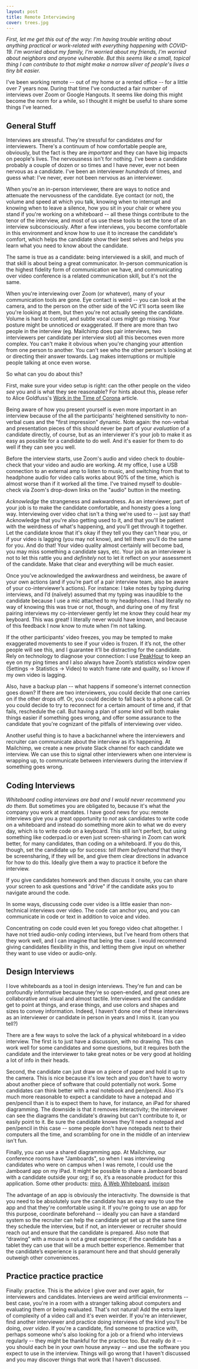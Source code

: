 ```yaml
---
layout: post
title: Remote Interviewing
cover: trees.jpg
---
```


_First, let me get this out of the way: I'm having trouble writing about anything practical or work-related with everything happening with COVID-19. I'm worried about my family, I'm worried about my friends, I'm worried about neighbors and anyone vulnerable. But this seems like a small, topical thing I can contribute to that might make a narrow sliver of people's lives a tiny bit easier._

I've been working remote -- out of my home or a rented office -- for a little over 7 years now. During that time I've conducted a fair number of interviews over Zoom or Google Hangouts. It seems like doing this might become the norm for a while, so I thought it might be useful to share some things I've learned.

## General Stuff

Interviews are stressful. They're stressful for candidates _and_ for interviewers. There's a continuum of how comfortable people are, obviously, but the fact is they are *important* and they can have big impacts on people's lives. The nervousness isn't for nothing. I've been a candidate probably a couple of dozen or so times and I have never, ever not been nervous as a candidate. I've been an interviewer _hundreds_ of times, and guess what: I've never, ever not been nervous as an interviewer.

When you're an in-person interviewer, there are ways to notice and attenuate the nervousness of the candidate. Eye contact (or not), the volume and speed at which you talk, knowing when to interrupt and knowing when to leave a silence, how you sit in your chair or where you stand if you're working on a whiteboard -- all these things contribute to the tenor of the interview, and most of us use these tools to set the tone of an interview subconsciously. After a few interviews, you become comfortable in this environment and know how to use it to increase the candidate's comfort, which helps the candidate show their best selves and helps you learn what you need to know about the candidate.

The same is true as a candidate: being interviewed is a skill, and much of that skill is about being a great communicator. In-person communication is the highest fidelity form of communication we have, and communicating over video conference is a related communication skill, but it's not the same.

When you're interviewing over Zoom (or whatever), many of your communication tools are gone. Eye contact is weird -- you can look at the camera, and to the person on the other side of the VC it'll sorta seem like you're looking at them, but then you're not actually seeing the candidate. Volume is hard to control, and subtle vocal cues might go missing. Your posture might be unnoticed *or* exaggerated. If there are more than two people in the interview (eg. Mailchimp does pair interviews, two interviewers per candidate per interview slot) all this becomes even more complex. You can't make it obvious when you're changing your attention from one person to another. You can't see who the other person's looking at or directing their answer towards. Lag makes interruptions or multiple people talking at once even worse.

So what can you do about this?

First, make sure your video setup is right: can the other people on the video _see_ you and is what they see reasonable? For hints about this, please refer to Alice Goldfuss's [Work in the Time of Corona](https://blog.alicegoldfuss.com/work-in-the-time-of-corona/) article.

Being aware of how you present yourself is even more important in an interview because of the all the participants' heightened sensitivity to non-verbal cues and the "first impression" dynamic. Note again: the non-verbal and presentation pieces of this should never be part of your _evaluation_ of a candidate directly, of course, but as an interviewer it's your job to make it as easy as possible for a candidate to do well. And it's easier for them to do well if they can see you well.

Before the interview starts, use Zoom's audio and video check to double-check that your video and audio are working. At my office, I use a USB connection to an external amp to listen to music, and switching from that to headphone audio for video calls works about 90% of the time, which is almost worse than if it worked all the time. I've trained myself to double-check via Zoom's drop-down links on the "audio" button in the meeting.

_Acknowledge_ the strangeness and awkwardness. As an interviewer, part of your job is to make the candidate comfortable, and honesty goes a long way. Interviewing over video chat isn't a thing we're used to -- just say that! Acknowledge that you're also getting used to it, and that you'll be patient with the weirdness of what's happening, and you'll get through it together. Let the candidate know that it's okay if they tell you they can't hear you, or if your video is lagging (you may not know), and tell them you'll do the same for you. And do that! Your video quality almost certainly will become bad, you may miss something a candidate says, etc. Your job as an interviewer is not to let this rattle you and *definitely* not to let it reflect on your assessment of the candidate. Make that clear and everything will be much easier.

Once you’ve acknowledged the awkwardness and weirdness, be aware of your own actions (and if you’re part of a pair interview team, also be aware of your co-interviewer’s actions). For instance: I take notes by typing during interviews, and I’d (naïvely) assumed that my typing was inaudible to the candidate because I use a mic attached to my headphones. I had literally no way of knowing this was true or not, though, and during one of my first pairing interviews my co-interviewer gently let me know they could hear my keyboard. This was great! I literally never would have known, and because of this feedback I now know to mute when I’m not talking. 

If the other participants’ video freezes, you may be tempted to make exaggerated movements to see if your video is frozen. If it’s not, the other people will see this, and I guarantee it’ll be distracting for the candidate. Rely on technology to diagnose your connection: I use [PeakHour](https://peakhourapp.com/) to keep an eye on my ping times and I also always have Zoom’s statistics window open (Settings -> Statistics -> Video) to watch frame rate and quality, so I know if my own video is lagging.

Also, have a backup plan -- what happens if someone's internet connection goes down? If there are two interviewers, you could decide that one carries on if the other drops off. Or, you could decide to fall back to a phone call. Or you could decide to try to reconnect for a certain amount of time and, if that fails, reschedule the call. But having a plan of *some* kind will both make things easier if something goes wrong, and offer some assurance to the candidate that you're cognizant of the pitfalls of interviewing over video.

Another useful thing is to have a backchannel where the interviewers and recruiter can communicate about the interview as it’s happening. At Mailchimp, we create a new private Slack channel for each candidate we interview. We can use this to signal other interviewers when one interview is wrapping up, to communicate between interviewers during the interview if something goes wrong.

## Coding Interviews

*Whiteboard coding interviews are bad and I would never recommend you do them.* But sometimes you are obligated to, because it's what the company you work at mandates. I have good news for you: remote interviews give you a great opportunity to *not* ask candidates to write code on a whiteboard and instead do something more akin to what we do every day, which is to write code on a keyboard. This still isn't perfect, but using something like coderpad.io or even just screen-sharing in Zoom can work better, for many candidates, than coding on a whiteboard. If you do this, though, set the candidate up for success: *tell them beforehand* that they'll be screensharing, if they will be, and give them clear directions in advance for how to do this. Ideally give them a way to practice it before the interview.

If you give candidates homework and then discuss it onsite, you can share your screen to ask questions and "drive" if the candidate asks you to navigate around the code.

In some ways, discussing code over video is a little easier than non-technical interviews over video. The code can anchor you, and you can communicate in code or text in addition to voice and video.

Concentrating on code could even let you forego video chat altogether. I have not tried audio-only coding interviews, but I’ve heard from others that they work well, and I can imagine that being the case. I would recommend giving candidates flexibility in this, and letting them give input on whether they want to use video or audio-only. 

## Design Interviews

I love whiteboards as a tool in design interviews. They're fun and can be profoundly informative because they're so open-ended, and great ones are collaborative and visual and almost tactile. Interviewers and the candidate get to point at things, and erase things, and use colors and shapes and sizes to convey information. Indeed, I haven't done one of these interviews as an interviewer or candidate in person in years and I miss it. (can you tell?)

There are a few ways to solve the lack of a physical whiteboard in a video interview. The first is to just have a discussion, with no drawing. This can work well for some candidates and some questions, but it requires both the candidate and the interviewer to take great notes or be very good at holding a lot of info in their heads. 

Second, the candidate can just draw on a piece of paper and hold it up to the camera. This is nice because it's low tech and you don't have to worry about another piece of software that could potentially not work. Some candidates can think better with a real notebook and pen/pencil. Also it's much more reasonable to expect a candidate to have a notepad and pen/pencil than it is to expect them to have, for instance, an iPad for shared diagramming. The downside is that it removes interactivity; the interviewer can see the diagrams the candidate's drawing but can't contribute to it, or easily point to it. Be sure the candidate knows they'll need a notepad and pen/pencil in this case -- some people don't have notepads next to their computers all the time, and scrambling for one in the middle of an interview isn't fun.

Finally, you can use a shared diagramming app. At Mailchimp, our conference rooms have "Jamboards", so when I was interviewing candidates who were on campus when I was remote, I could use the Jamboard app on my iPad. It might be possible to share a Jamboard board with a candidate outside your org; if so, it’s a reasonable product for this application. Some other products: [miro](https://miro.com), [A Web Whiteboard](https://awwapp.com/), [invison](https://www.invisionapp.com/inside-design/the-whiteboard-draw-up-some-teamwork/)

The advantage of an app is obviously the interactivity. The downside is that you need to be absolutely sure the candidate has an easy way to use the app and that they're comfortable using it. If you're going to use an app for this purpose, coordinate beforehand -- ideally you can have a standard system so the recruiter can help the candidate get set up at the same time they schedule the interview, but if not, an interviewer or recruiter should reach out and ensure that the candidate is prepared. Also note that “drawing” with a mouse is not a great experience; if the candidate has a tablet they can use that will be a much better experience. Remember that the candidate’s experience is paramount here and that should generally outweigh other conveniences.

## Practice practice practice

Finally: practice. This is the advice I give over and over again, for interviewers and candidates. Interviews are weird artificial environments -- best case, you're in a room with a stranger talking about computers and evaluating them or being evaluated. That's not natural! Add the extra layer of complexity of a video call and it's even weirder. If you're an interviewer, find another interviewer and practice doing interviews of the kind you'll be doing, *over video*. If you're a candidate, find someone to practice with, perhaps someone who's also looking for a job or a friend who interviews regularly -- they might be thankful for the practice too. But really do it -- you should each be in your own house anyway -- and use the software you expect to use in the interview. Things will go wrong that I haven't discussed and you may discover things that work that I haven't discussed.
